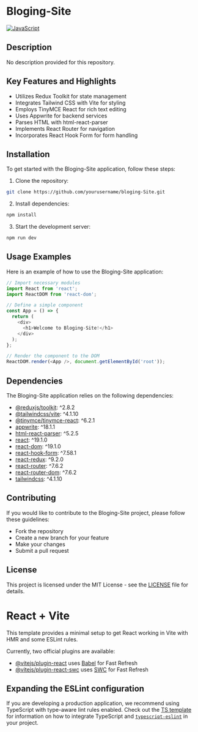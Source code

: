 # Bloging-Site

[![JavaScript](https://img.shields.io/badge/Primary%20Language-JavaScript-yellow)](https://www.javascript.com/)

## Description

No description provided for this repository.

## Key Features and Highlights

- Utilizes Redux Toolkit for state management
- Integrates Tailwind CSS with Vite for styling
- Employs TinyMCE React for rich text editing
- Uses Appwrite for backend services
- Parses HTML with html-react-parser
- Implements React Router for navigation
- Incorporates React Hook Form for form handling

## Installation

To get started with the Bloging-Site application, follow these steps:

1. Clone the repository:

```bash
git clone https://github.com/yourusername/bloging-Site.git
```

2. Install dependencies:

```bash
npm install
```

3. Start the development server:

```bash
npm run dev
```

## Usage Examples

Here is an example of how to use the Bloging-Site application:

```javascript
// Import necessary modules
import React from 'react';
import ReactDOM from 'react-dom';

// Define a simple component
const App = () => {
  return (
    <div>
      <h1>Welcome to Bloging-Site!</h1>
    </div>
  );
};

// Render the component to the DOM
ReactDOM.render(<App />, document.getElementById('root'));
```

## Dependencies

The Bloging-Site application relies on the following dependencies:

- [@reduxjs/toolkit](https://www.npmjs.com/package/@reduxjs/toolkit): ^2.8.2
- [@tailwindcss/vite](https://www.npmjs.com/package/@tailwindcss/vite): ^4.1.10
- [@tinymce/tinymce-react](https://www.npmjs.com/package/@tinymce/tinymce-react): ^6.2.1
- [appwrite](https://www.npmjs.com/package/appwrite): ^18.1.1
- [html-react-parser](https://www.npmjs.com/package/html-react-parser): ^5.2.5
- [react](https://www.npmjs.com/package/react): ^19.1.0
- [react-dom](https://www.npmjs.com/package/react-dom): ^19.1.0
- [react-hook-form](https://www.npmjs.com/package/react-hook-form): ^7.58.1
- [react-redux](https://www.npmjs.com/package/react-redux): ^9.2.0
- [react-router](https://www.npmjs.com/package/react-router): ^7.6.2
- [react-router-dom](https://www.npmjs.com/package/react-router-dom): ^7.6.2
- [tailwindcss](https://www.npmjs.com/package/tailwindcss): ^4.1.10

## Contributing

If you would like to contribute to the Bloging-Site project, please follow these guidelines:
- Fork the repository
- Create a new branch for your feature
- Make your changes
- Submit a pull request

## License

This project is licensed under the MIT License - see the [LICENSE](LICENSE) file for details.


# React + Vite

This template provides a minimal setup to get React working in Vite with HMR and some ESLint rules.

Currently, two official plugins are available:

- [@vitejs/plugin-react](https://github.com/vitejs/vite-plugin-react/blob/main/packages/plugin-react) uses [Babel](https://babeljs.io/) for Fast Refresh
- [@vitejs/plugin-react-swc](https://github.com/vitejs/vite-plugin-react/blob/main/packages/plugin-react-swc) uses [SWC](https://swc.rs/) for Fast Refresh

## Expanding the ESLint configuration

If you are developing a production application, we recommend using TypeScript with type-aware lint rules enabled. Check out the [TS template](https://github.com/vitejs/vite/tree/main/packages/create-vite/template-react-ts) for information on how to integrate TypeScript and [`typescript-eslint`](https://typescript-eslint.io) in your project.
